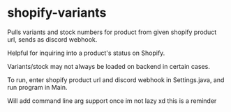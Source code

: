 # shopify-variants
Pulls variants and stock numbers for product from given shopify product url, sends as discord webhook. 


Helpful for inquiring into a product's status on Shopify. 

Variants/stock may not always be loaded on backend in certain cases.

To run, enter shopify product url and discord webhook in Settings.java, and run program in Main.


Will add command line arg support once im not lazy xd this is a reminder

